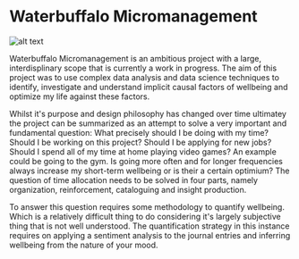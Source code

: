# Waterbuffalo Micromanagement


![alt text](https://github.com/waterbuffalo13/Waterbuffalo-Micromanagement/blob/master/screenshot.PNG)

Waterbuffalo Micromanagement is an ambitious project with a large, interdisplinary scope that is currently a work in progress. The aim of this project was to use complex data analysis and data science techniques to identify, investigate and understand implicit causal factors of wellbeing and optimize my life against these factors. 

Whilst it's purpose and design philosophy has changed over time ultimatey the project can be summarized as an attempt to solve a very important and fundamental question: What precisely should I be doing with my time? Should I be working on this project? Should I be applying for new jobs? Should I spend all of my time at home playing video games? An example could be going to the gym. Is going more often and for longer frequencies always increase my short-term wellbeing or is their a certain optimium? The question of time allocation needs to be solved in four parts, namely organization, reinforcement, cataloguing and insight production.

To answer this question requires some methodology to quantify wellbeing. Which is a relatively difficult thing to do considering it's largely subjective thing that is not well understood. The quantification strategy in this instance requires on applying a sentiment analysis to the journal entries and inferring wellbeing from the nature of your mood.



